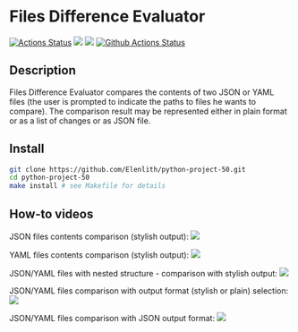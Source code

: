 # Files Difference Evaluator
[![Actions Status](https://github.com/Elenlith/python-project-50/workflows/hexlet-check/badge.svg)](https://github.com/Elenlith/python-project-50/actions)
<a href="https://codeclimate.com/github/Elenlith/python-project-50/maintainability"><img src="https://api.codeclimate.com/v1/badges/e6422c8fd302fe89fa2c/maintainability" /></a>
<a href="https://codeclimate.com/github/Elenlith/python-project-50/test_coverage"><img src="https://api.codeclimate.com/v1/badges/e6422c8fd302fe89fa2c/test_coverage" /></a>
[![Github Actions Status](https://github.com/Elenlith/python-project-50/actions/workflows/pyci.yml/badge.svg)](https://github.com/Elenlith/python-project-50/actions)

## Description

Files Difference Evaluator compares the contents of two JSON or YAML files (the user is prompted to indicate the paths to files he wants to compare). 
The comparison result may be represented either in plain format or as a list of changes or as JSON file. 

## Install

```bash
git clone https://github.com/Elenlith/python-project-50.git
cd python-project-50
make install # see Makefile for details
```

## How-to videos 
 
JSON files contents comparison (stylish output):
<a href="https://asciinema.org/a/IlFcB3WGTFM1eE7kCS5drGhtg" target="_blank"><img src="https://asciinema.org/a/IlFcB3WGTFM1eE7kCS5drGhtg.svg" /></a>

YAML files contents comparison (stylish output):
<a href="https://asciinema.org/a/lu41bBI3r7EYjeyUR2KXUojpe" target="_blank"><img src="https://asciinema.org/a/lu41bBI3r7EYjeyUR2KXUojpe.svg" /></a>

JSON/YAML files with nested structure - comparison with stylish output:
<a href="https://asciinema.org/a/VBsKcW6DICBsbyq23QawBvahw" target="_blank"><img src="https://asciinema.org/a/VBsKcW6DICBsbyq23QawBvahw.svg" /></a>

JSON/YAML files comparison with output format (stylish or plain) selection:
<a href="https://asciinema.org/a/TamOOPQXP71Ul65vW60zv2Fpo" target="_blank"><img src="https://asciinema.org/a/TamOOPQXP71Ul65vW60zv2Fpo.svg" /></a>

JSON/YAML files comparison with JSON output format:
<a href="https://asciinema.org/a/jT2HLq1OfFXQlPajJPEJmobCh" target="_blank"><img src="https://asciinema.org/a/jT2HLq1OfFXQlPajJPEJmobCh.svg" /></a>
